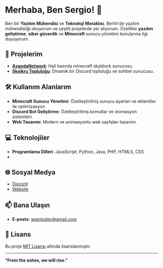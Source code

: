 # Merhaba, Ben Sergio! 👋

Ben bir **Yazılım Mühendisi** ve **Teknoloji Meraklısı**. Berlin'de yazılım mühendisliği okuyorum ve çeşitli projelerde yer alıyorum. Özellikle **yazılım geliştirme**, **siber güvenlik** ve **Minecraft** sunucu yönetimi konularına ilgi duyuyorum.

## 🚀 Projelerim

- **[AzgedaNetwork](https://seanto.online)**: Hali hazırda minecraft skyblock sunucusu.
- **[Skaikru Topluluğu](https://seanto.online)**: Dinamik bir Discord topluluğu ve sohbet sunucusu.

## 🛠️ Kullanım Alanlarım

- **Minecraft Sunucu Yönetimi**: Özelleştirilmiş sunucu ayarları ve eklentiler ile optimizasyon.
- **Discord Bot Geliştirme**: Özelleştirilmiş komutlar ve otomasyon sistemleri.
- **Web Tasarımı**: Modern ve animasyonlu web sayfaları tasarımı.

## 💻 Teknolojiler

- **Programlama Dilleri**: JavaScript, Python, Java, PHP, HTML5, CSS
- 
## 🌐 Sosyal Medya

- [Discord](https://discord.com/users/930886031824281651)
- [Website](https://seanto.online)

## 📫 Bana Ulaşın

- **E-posta**: seantodev@gmail.com

## 📜 Lisans

Bu proje [MIT Lisansı](LICENSE) altında lisanslanmıştır.

---

**“From the ashes, we will rise.”**
